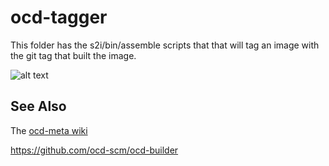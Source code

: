 # ocd-tagger

This folder has the s2i/bin/assemble scripts that that will tag an image with the git tag that built the image.

![alt text][ocd-build-components]

[ocd-build-components]: https://github.com/ocd-scm/ocd-meta/blob/master/imgs/ocd-tagger.png?raw=true "OCD Builder Components"

## See Also

The [ocd-meta wiki](https://github.com/ocd-scm/ocd-meta/wiki)

https://github.com/ocd-scm/ocd-builder
